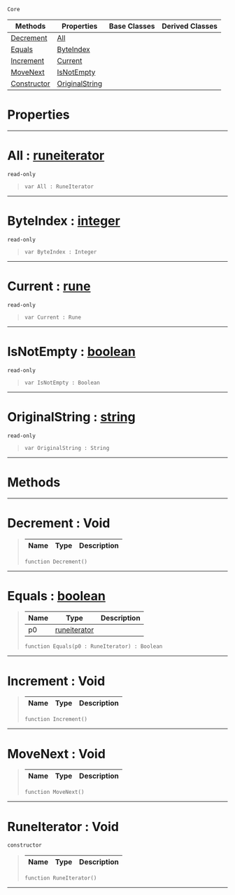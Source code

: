  `Core`

|Methods|Properties|Base Classes|Derived Classes|
|---|---|---|---|
|[ Decrement](runeiterator.md#decrement-void)|[ All](runeiterator.md#all-zilch-engine-document)| | |
|[ Equals](runeiterator.md#equals-zilch-engine-docum)|[ ByteIndex](runeiterator.md#byteindex-zilch-engine-do)| | |
|[ Increment](runeiterator.md#increment-void)|[ Current](runeiterator.md#current-zilch-engine-docu)| | |
|[ MoveNext](runeiterator.md#movenext-void)|[ IsNotEmpty](runeiterator.md#isnotempty-zilch-engine-d)| | |
|[ Constructor](runeiterator.md#runeiterator-void)|[ OriginalString](runeiterator.md#originalstring-zilch-engi)| | |


 #  Properties


---  
 #  All : [runeiterator](runeiterator.md)

 `read-only`

> 
> ``` lang=cpp, name=Nada
> var All : RuneIterator


---  
 #  ByteIndex : [integer](integer.md)

 `read-only`

> 
> ``` lang=cpp, name=Nada
> var ByteIndex : Integer


---  
 #  Current : [rune](rune.md)

 `read-only`

> 
> ``` lang=cpp, name=Nada
> var Current : Rune


---  
 #  IsNotEmpty : [boolean](boolean.md)

 `read-only`

> 
> ``` lang=cpp, name=Nada
> var IsNotEmpty : Boolean


---  
 #  OriginalString : [string](string.md)

 `read-only`

> 
> ``` lang=cpp, name=Nada
> var OriginalString : String


---  
 #  Methods


---  
 #  Decrement : Void

> 
> |Name|Type|Description|
> |---|---|---|
> ``` lang=cpp, name=Nada
> function Decrement()
> ``` 


---  
 #  Equals : [boolean](boolean.md)

> 
> |Name|Type|Description|
> |---|---|---|
> |p0|[runeiterator](runeiterator.md)| |
> ``` lang=cpp, name=Nada
> function Equals(p0 : RuneIterator) : Boolean
> ``` 


---  
 #  Increment : Void

> 
> |Name|Type|Description|
> |---|---|---|
> ``` lang=cpp, name=Nada
> function Increment()
> ``` 


---  
 #  MoveNext : Void

> 
> |Name|Type|Description|
> |---|---|---|
> ``` lang=cpp, name=Nada
> function MoveNext()
> ``` 


---  
 #  RuneIterator : Void

 `constructor`

> 
> |Name|Type|Description|
> |---|---|---|
> ``` lang=cpp, name=Nada
> function RuneIterator()
> ``` 


---  
 

 